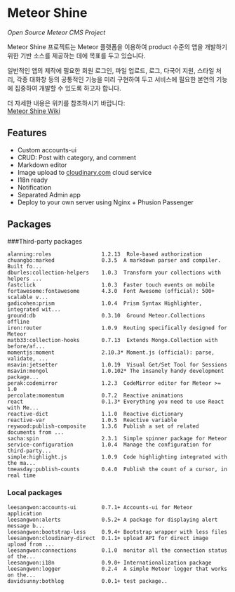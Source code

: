 # Meteor Shine
*Open Source Meteor CMS Project*

Meteor Shine 프로젝트는 Meteor 플랫폼을 이용하여 product 수준의 앱을 개발하기 위한 기반 소스를 제공하는 데에 목표를 두고 있습니다.  

일반적인 앱의 제작에 필요한 회원 로그인, 파일 업로드, 로그, 다국어 지원, 스타일 처리, 각종 대화창 등의 공통적인 기능을 미리 구현하여 두고
서비스에 필요한 본연의 기능에 집중하여 개발할 수 있도록 하고자 합니다.

더 자세한 내용은 위키를 참조하시기 바랍니다:  
[Meteor Shine Wiki](https://github.com/BookpalLab/meteor-shine/wiki)

## Features

* Custom accounts-ui
* CRUD: Post with category, and comment
* Markdown editor
* Image upload to [cloudinary.com](http://cloudinary.com/) cloud service
* I18n ready
* Notification
* Separated Admin app
* Deploy to your own server using Nginx + Phusion Passenger

## Packages

###Third-party packages

```  
alanning:roles                1.2.13  Role-based authorization
chuangbo:marked               0.3.5  A markdown parser and compiler. Built fo...  
dburles:collection-helpers    1.0.3  Transform your collections with helpers ...  
fastclick                     1.0.3  Faster touch events on mobile  
fortawesome:fontawesome       4.3.0  Font Awesome (official): 500+ scalable v...  
gadicohen:prism               1.0.4  Prism Syntax Highlighter, integrated wit...  
ground:db                     0.3.10  Ground Meteor.Collections offline  
iron:router                   1.0.9  Routing specifically designed for Meteor  
matb33:collection-hooks       0.7.13  Extends Mongo.Collection with before/af...  
momentjs:moment               2.10.3* Moment.js (official): parse, validate, ...  
msavin:jetsetter              1.0.19  Visual Get/Set Tool for Sessions  
msavin:mongol                 1.0.102* The insanely handy development package...  
perak:codemirror              1.2.3  CodeMirror editor for Meteor >= 1.0  
percolate:momentum            0.7.2  Reactive animations  
react                         0.1.3* Everything you need to use React with Me...  
reactive-dict                 1.1.0  Reactive dictionary  
reactive-var                  1.0.5  Reactive variable  
reywood:publish-composite     1.3.6  Publish a set of related documents from ...  
sacha:spin                    2.3.1  Simple spinner package for Meteor  
service-configuration         1.0.4  Manage the configuration for third-party...  
simple:highlight.js           1.0.9  Code highlighting integrated with the ma...  
tmeasday:publish-counts       0.4.0  Publish the count of a cursor, in real time  
```
  
### Local packages
```
leesangwon:accounts-ui        0.7.1+ Accounts-ui for Meteor application  
leesangwon:alerts             0.5.2+ A package for displaying alert message b...  
leesangwon:bootstrap-less     0.9.4+ Bootstrap wrapper with less files  
leesangwon:cloudinary-direct  0.1.1+ upload API for direct image upload from ...  
leesangwon:connections        0.1.0  monitor all the connection status of the...  
leesangwon:i18n               0.9.0+ Internationalization package  
leesangwon:logger             0.2.4  A simple Meteor logger that works on the...  
davidsunny:bothlog            0.0.1+ test package..  
```
